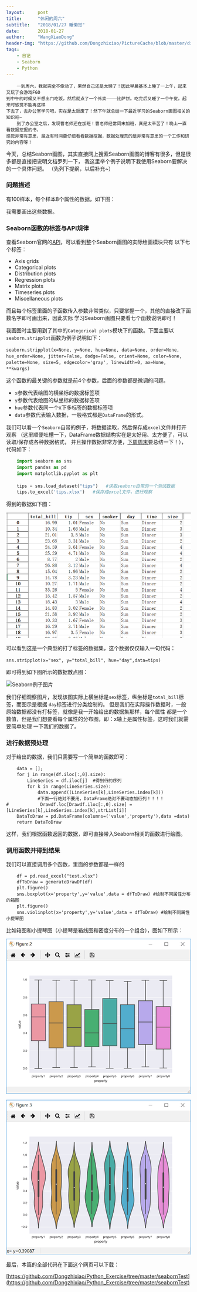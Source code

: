 ```yaml
---
layout:     post
title:      "休闲的周六"
subtitle:   "2018/01/27 睡懒觉"
date:       2018-01-27
author:     "WangXiaoDong"
header-img: "https://github.com/Dongzhixiao/PictureCache/blob/master/diaryPic/20180127.jpg?raw=true"
tags:
    - 日记
    - Seaborn
    - Python
---
```


```
    一到周六，我就完全不像动了，果然自己还是太懒了！因此早晨基本上睡了一上午，起来又玩了会游戏FGO
到中午的时候又不想出门吃饭，然后就点了一个外卖————比萨饼。吃完后又睡了一个午觉。起来时感觉不能再这样
下去了，去办公室学习吧，实在是太颓废了！然下午就总结一下最近学习的Seaborn画图相关的知识吧~
    到了办公室之后，发现曹老师还在加班！曹老师经常周末加班，真是太辛苦了！晚上一直看数据挖掘的书，
感觉非常有意思，最近有时间要仔细看看数据挖掘，数据处理真的是非常有意思的一个工作和研究的内容呀！
```

今天，总结Seaborn画图，其实直接网上搜索Seaborn画图的博客有很多，但是很多都是直接把说明文档罗列一下，
我这里举个例子说明下我使用Seaborn要解决的一个具体问题。
（先列下提纲，以后补充~）
### 问题描述
有100样本，每个样本8个属性的数据，如下图：



我需要画出这些数据。

### Seaborn函数的标签与API规律

查看Seaborn官网的<a target="_blank" href="http://seaborn.pydata.org/api.html">API</a>，可以看到整个Seaborn画图的实际绘画模块只有
以下七个标签：

- Axis grids
- Categorical plots
- Distribution plots
- Regression plots
- Matrix plots
- Timeseries plots
- Miscellaneous plots

而且每个标签里面的子函数传入参数非常类似，只要掌握一个，其他的直接改下函数名字即可画出来，因此实际
学习Seaborn画图只要看七个函数说明即可！

我画图时主要用到了其中的`Categorical plots`模块下的函数。下面主要以`seaborn.stripplot`函数为例子说明如下：

`seaborn.stripplot(x=None, y=None, hue=None, data=None, order=None, hue_order=None, jitter=False, dodge=False, orient=None, color=None, palette=None, size=5, edgecolor='gray', linewidth=0, ax=None, **kwargs)`

这个函数的最关键的参数就是前4个参数，后面的参数都是微调的问题。

- `x`参数代表绘图的横坐标的数据标签项
- `y`参数代表绘图的纵坐标的数据标签项
- `hue`参数代表同一个x下多标签的数据标签项
- `data`参数代表输入数据，一般格式都是`DataFrame`的形式。

我们可以看一个`Seaborn`自带的例子，将数据读取，然后保存成`excel`文件并打开观察
（这里顺便吐槽一下，DataFrame数据结构实在是太好用、太方便了，可以读取/保存成各种数据格式，
并且操作数据非常方便，<a target="_blank" href="https://dongzhixiao.github.io/2018/02/04/pandas/">下周周末</a>要总结一下！），
代码如下：

```Python
    import seaborn as sns
    import pandas as pd
    import matplotlib.pyplot as plt

    tips = sns.load_dataset("tips")   #读取seaborn自带的一个测试数据
    tips.to_excel('tips.xlsx')   #保存成excel文件，进行观察
```

得到的数据如下图：

![Seaborn数据tips的例子图片](https://github.com/Dongzhixiao/PictureCache/blob/master/diaryPic/20180127_tips.png?raw=true)


可以看到这是一个典型的打了标签的数据集，这个数据仅仅输入一句代码：

`sns.stripplot(x="sex", y="total_bill", hue="day",data=tips)`

即可得到如下图所示的数据散点图：

![Seaborn例子图片](http://seaborn.pydata.org/_images/seaborn-stripplot-7.png)

我们仔细观察图片，发现该图实际上横坐标是`sex`标签，纵坐标是`total_bill`标签，而图示是根据
`day`标签进行分类绘制的。
但是我们在实际操作数据时，一般原始数据都没有打标签，就像是我一开始给出的数据集那样，每个属性
都是一个数值，但是我们想要看每个属性的分布图，即：x轴上是属性标签，这时我们就需要简单处理
一下我们的数据了。

### 进行数据预处理
对于给出的数据，我们只需要写一个简单的函数即可：

```
    data = [];
    for j in range(df.iloc[:,0].size):
        LineSeries = df.iloc[j]  #得到行的序列
        for k in range(LineSeries.size):
            data.append((LineSeries[k],LineSeries.index[k]))
            #下面一行绝对不要用，DataFrame绝对不要动态加行列！！！！
#            Drawdf.loc[Drawdf.iloc[:,0].size] = [LineSeries[k],LineSeries.index[k],strList[i]]
    DataToDraw = pd.DataFrame(columns=('value','property'),data =data)
    return DataToDraw
```

这样，我们根据函数返回的数据，即可直接带入Seaborn相关的函数进行绘图。

### 调用函数并得到结果

我们可以直接调用多个函数，里面的参数都是一样的

```
    df = pd.read_excel("test.xlsx")
    dfToDraw = generateDrawDF(df)
    plt.figure()
    sns.boxplot(x='property',y='value',data = dfToDraw) #绘制不同属性分布的箱图
    plt.figure()
    sns.violinplot(x='property',y='value',data = dfToDraw) #绘制不同属性小提琴图
```

比如箱图和小提琴图（小提琴是箱线图和密度分布的一个组合），图如下所示：

![绘制箱图的例子](https://github.com/Dongzhixiao/PictureCache/blob/master/diaryPic/20180127_test_boxplot.png?raw=true)

![绘制小提琴图的例子](https://github.com/Dongzhixiao/PictureCache/blob/master/diaryPic/20180127_test_violinplot.png?raw=true)

最后，本篇的全部代码在下面这个网页可以下载：

[https://github.com/Dongzhixiao/Python_Exercise/tree/master/seabornTest](https://github.com/Dongzhixiao/Python_Exercise/tree/master/seabornTest)